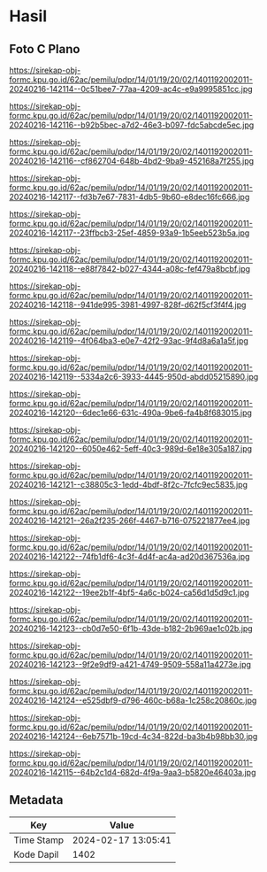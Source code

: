 # Hasil

## Foto C Plano

https://sirekap-obj-formc.kpu.go.id/62ac/pemilu/pdpr/14/01/19/20/02/1401192002011-20240216-142114--0c51bee7-77aa-4209-ac4c-e9a9995851cc.jpg

https://sirekap-obj-formc.kpu.go.id/62ac/pemilu/pdpr/14/01/19/20/02/1401192002011-20240216-142116--b92b5bec-a7d2-46e3-b097-fdc5abcde5ec.jpg

https://sirekap-obj-formc.kpu.go.id/62ac/pemilu/pdpr/14/01/19/20/02/1401192002011-20240216-142116--cf862704-648b-4bd2-9ba9-452168a7f255.jpg

https://sirekap-obj-formc.kpu.go.id/62ac/pemilu/pdpr/14/01/19/20/02/1401192002011-20240216-142117--fd3b7e67-7831-4db5-9b60-e8dec16fc666.jpg

https://sirekap-obj-formc.kpu.go.id/62ac/pemilu/pdpr/14/01/19/20/02/1401192002011-20240216-142117--23ffbcb3-25ef-4859-93a9-1b5eeb523b5a.jpg

https://sirekap-obj-formc.kpu.go.id/62ac/pemilu/pdpr/14/01/19/20/02/1401192002011-20240216-142118--e88f7842-b027-4344-a08c-fef479a8bcbf.jpg

https://sirekap-obj-formc.kpu.go.id/62ac/pemilu/pdpr/14/01/19/20/02/1401192002011-20240216-142118--941de995-3981-4997-828f-d62f5cf3f4f4.jpg

https://sirekap-obj-formc.kpu.go.id/62ac/pemilu/pdpr/14/01/19/20/02/1401192002011-20240216-142119--4f064ba3-e0e7-42f2-93ac-9f4d8a6a1a5f.jpg

https://sirekap-obj-formc.kpu.go.id/62ac/pemilu/pdpr/14/01/19/20/02/1401192002011-20240216-142119--5334a2c6-3933-4445-950d-abdd05215890.jpg

https://sirekap-obj-formc.kpu.go.id/62ac/pemilu/pdpr/14/01/19/20/02/1401192002011-20240216-142120--6dec1e66-631c-490a-9be6-fa4b8f683015.jpg

https://sirekap-obj-formc.kpu.go.id/62ac/pemilu/pdpr/14/01/19/20/02/1401192002011-20240216-142120--6050e462-5eff-40c3-989d-6e18e305a187.jpg

https://sirekap-obj-formc.kpu.go.id/62ac/pemilu/pdpr/14/01/19/20/02/1401192002011-20240216-142121--c38805c3-1edd-4bdf-8f2c-7fcfc9ec5835.jpg

https://sirekap-obj-formc.kpu.go.id/62ac/pemilu/pdpr/14/01/19/20/02/1401192002011-20240216-142121--26a2f235-266f-4467-b716-075221877ee4.jpg

https://sirekap-obj-formc.kpu.go.id/62ac/pemilu/pdpr/14/01/19/20/02/1401192002011-20240216-142122--74fb1df6-4c3f-4d4f-ac4a-ad20d367536a.jpg

https://sirekap-obj-formc.kpu.go.id/62ac/pemilu/pdpr/14/01/19/20/02/1401192002011-20240216-142122--19ee2b1f-4bf5-4a6c-b024-ca56d1d5d9c1.jpg

https://sirekap-obj-formc.kpu.go.id/62ac/pemilu/pdpr/14/01/19/20/02/1401192002011-20240216-142123--cb0d7e50-6f1b-43de-b182-2b969ae1c02b.jpg

https://sirekap-obj-formc.kpu.go.id/62ac/pemilu/pdpr/14/01/19/20/02/1401192002011-20240216-142123--9f2e9df9-a421-4749-9509-558a11a4273e.jpg

https://sirekap-obj-formc.kpu.go.id/62ac/pemilu/pdpr/14/01/19/20/02/1401192002011-20240216-142124--e525dbf9-d796-460c-b68a-1c258c20860c.jpg

https://sirekap-obj-formc.kpu.go.id/62ac/pemilu/pdpr/14/01/19/20/02/1401192002011-20240216-142124--6eb7571b-19cd-4c34-822d-ba3b4b98bb30.jpg

https://sirekap-obj-formc.kpu.go.id/62ac/pemilu/pdpr/14/01/19/20/02/1401192002011-20240216-142115--64b2c1d4-682d-4f9a-9aa3-b5820e46403a.jpg


## Metadata

| Key        | Value               |
| ---------- | ------------------- |
| Time Stamp | 2024-02-17 13:05:41 |
| Kode Dapil | 1402                |



